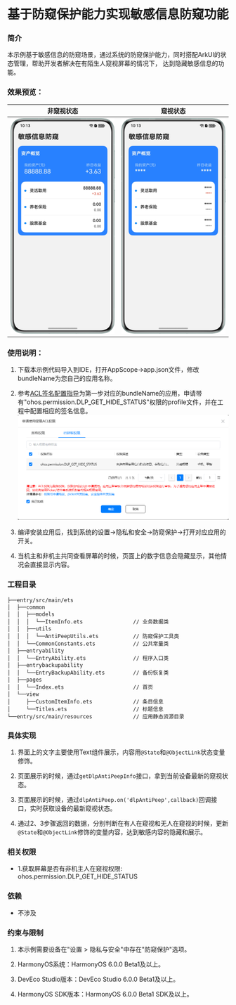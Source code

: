 # 基于防窥保护能力实现敏感信息防窥功能

### 简介


本示例基于敏感信息的防窥场景，通过系统的防窥保护能力，同时搭配ArkUI的状态管理，帮助开发者解决在有陌生人窥视屏幕的情况下， 达到隐藏敏感信息的功能。


### 效果预览：

| 非窥视状态 | 窥视状态 |
|--------------------------------------|--------------------------------------|
| ![image](screenshots/phone/show.png) | ![image](screenshots/phone/hide.png) |

### 使用说明：

1. 下载本示例代码导入到IDE，打开AppScope->app.json文件，修改bundleName为您自己的应用名称。

2. 参考[ACL签名配置指导](https://developer.huawei.com/consumer/cn/doc/harmonyos-guides/ide-signing#section157591551175916)为第一步对应的bundleName的应用，申请带有"ohos.permission.DLP_GET_HIDE_STATUS"权限的profile文件，并在工程中配置相应的签名信息。<br>
   ![image](screenshots/common/acl_permission.png)

3. 编译安装应用后，找到系统的设置->隐私和安全->防窥保护->打开对应应用的开关。

4. 当机主和非机主共同查看屏幕的时候，页面上的数字信息会隐藏显示，其他情况会直接显示内容。


### 工程目录

```
├──entry/src/main/ets
│  ├──common
│  │  ├──models
│  │  │  └──ItemInfo.ets                // 业务数据类
│  │  ├──utils
│  │  │  └──AntiPeepUtils.ets           // 防窥保护工具类
│  │  └──CommonConstants.ets            // 公共常量类
│  ├──entryability
│  │  └──EntryAbility.ets               // 程序入口类
│  ├──entrybackupability
│  │  └──EntryBackupAbility.ets         // 备份恢复类
│  ├──pages
│  │  └──Index.ets                      // 首页
│  └──view
│     ├──CustomItemInfo.ets             // 条目信息
│     └──Titles.ets                     // 标题信息
└──entry/src/main/resources             // 应用静态资源目录
```

### 具体实现

1. 界面上的文字主要使用Text组件展示，内容用`@State`和`@ObjectLink`状态变量修饰。

2. 页面展示的时候，通过`getDlpAntiPeepInfo`接口，拿到当前设备最新的窥视状态。

3. 页面展示的时候，通过`dlpAntiPeep.on('dlpAntiPeep',callback)`回调接口，实时获取设备的最新窥视状态。

4. 通过2、3步骤返回的数据，分别判断在有人在窥视和无人在窥视的时候，更新`@State`和`@ObjectLink`修饰的变量内容，达到敏感内容的隐藏和展示。


### 相关权限

- 1.获取屏幕是否有非机主人在窥视权限: ohos.permission.DLP_GET_HIDE_STATUS

### 依赖

- 不涉及

### 约束与限制

1. 本示例需要设备在"设置 > 隐私与安全"中存在"防窥保护"选项。

2. HarmonyOS系统：HarmonyOS 6.0.0 Beta1及以上。

3. DevEco Studio版本：DevEco Studio 6.0.0 Beta1及以上。

4. HarmonyOS SDK版本：HarmonyOS 6.0.0 Beta1 SDK及以上。